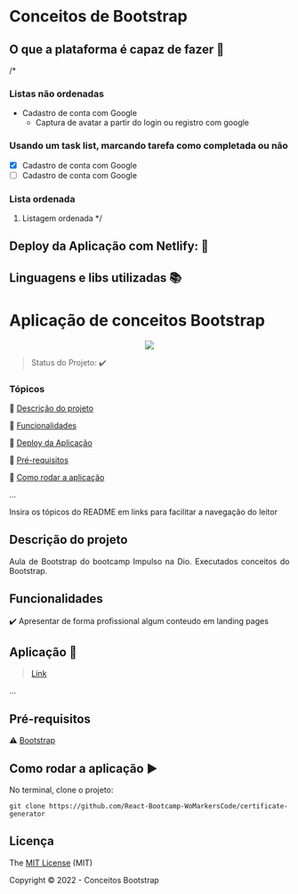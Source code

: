 # **Conceitos de Bootstrap**



## O que a plataforma é capaz de fazer :checkered_flag:

/*
### Listas não ordenadas
- Cadastro de conta com Google
    - Captura de avatar a partir do login ou registro com google

### Usando um task list, marcando tarefa como completada ou não  

- [X] Cadastro de conta com Google
- [ ] Cadastro de conta com Google

### Lista ordenada
1. Listagem ordenada 
*/

## Deploy da Aplicação com Netlify: :dash:


## Linguagens e libs utilizadas :books:

<h1>Aplicação de conceitos Bootstrap</h1> 

<p align="center">
  <img src="https://img.shields.io/static/v1?label=html&color=#E34F26&style=for-the-badge&logo=HTML"/>
</p>

> Status do Projeto: :heavy_check_mark:

### Tópicos 

:small_blue_diamond: [Descrição do projeto](#descrição-do-projeto)

:small_blue_diamond: [Funcionalidades](#funcionalidades)

:small_blue_diamond: [Deploy da Aplicação](#deploy-da-aplicação-dash)

:small_blue_diamond: [Pré-requisitos](#pré-requisitos)

:small_blue_diamond: [Como rodar a aplicação](#como-rodar-a-aplicação-arrow_forward)

... 

Insira os tópicos do README em links para facilitar a navegação do leitor

## Descrição do projeto 

<p align="justify">
  Aula de Bootstrap do bootcamp Impulso na Dio. Executados conceitos do Bootstrap.
</p>

## Funcionalidades

:heavy_check_mark: Apresentar de forma profissional algum conteudo em landing pages 

## Aplicação :dash:

> [Link](https://carla-reis-cr.github.io/aula-bootstrap-Impulso/)

... 

## Pré-requisitos

:warning: [Bootstrap](https://getbootstrap.com/)


## Como rodar a aplicação :arrow_forward:

No terminal, clone o projeto: 

```
git clone https://github.com/React-Bootcamp-WoMarkersCode/certificate-generator
```

## Licença 

The [MIT License]() (MIT)

Copyright :copyright: 2022 - Conceitos Bootstrap
